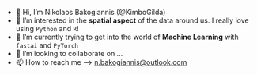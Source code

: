 - 👋 Hi, I’m Nikolaos Bakogiannis (@KimboGilda)
- 👀 I’m interested in the **spatial aspect** of the data around us. I really love using `Python` and `R`!
- 🌱 I’m currently trying to get into the world of **Machine Learning** with `fastai` and `PyTorch`
- 💞️ I’m looking to collaborate on ...
- 📫 How to reach me --> n.bakogiannis@outlook.com

<!---
KimboGilda/KimboGilda is a ✨ special ✨ repository because its `README.md` (this file) appears on your GitHub profile.
You can click the Preview link to take a look at your changes.
--->
